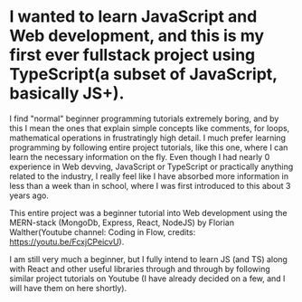 # I wanted to learn JavaScript and Web development, and this is my first ever fullstack project using TypeScript(a subset of JavaScript, basically JS+).

I find "normal" beginner programming tutorials extremely boring, and by this I mean the ones that explain simple concepts like comments, for loops, mathematical operations in
frustratingly high detail. I much prefer learning programming by following entire project tutorials, like this one, where I can learn the necessary information on the fly.
Even though I had nearly 0 experience in Web devving, JavaScript or TypeScript or practically anything related to the industry, I really feel like I have absorbed more
information in less than a week than in school, where I was first introduced to this about 3 years ago.

This entire project was a beginner tutorial into Web development using the MERN-stack (MongoDb, Express, React, NodeJS) by Florian Walther(Youtube channel: Coding in Flow, credits: https://youtu.be/FcxjCPeicvU).

I am still very much a beginner, but I fully intend to learn JS (and TS) along with React and other useful libraries through and through by 
following similar project tutorials on Youtube (I have already decided on a few, and I will have them on here shortly).
